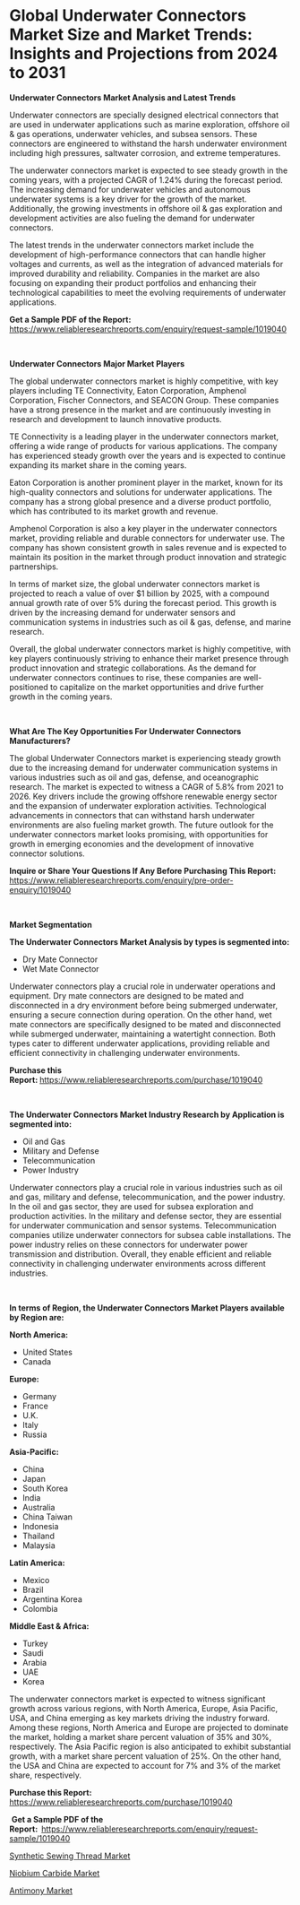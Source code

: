 <p><h1>Global Underwater Connectors Market Size and Market Trends: Insights and Projections from 2024 to 2031</h1></p><p><strong>Underwater Connectors Market Analysis and Latest Trends</strong></p>
<p><p>Underwater connectors are specially designed electrical connectors that are used in underwater applications such as marine exploration, offshore oil & gas operations, underwater vehicles, and subsea sensors. These connectors are engineered to withstand the harsh underwater environment including high pressures, saltwater corrosion, and extreme temperatures.</p><p>The underwater connectors market is expected to see steady growth in the coming years, with a projected CAGR of 1.24% during the forecast period. The increasing demand for underwater vehicles and autonomous underwater systems is a key driver for the growth of the market. Additionally, the growing investments in offshore oil & gas exploration and development activities are also fueling the demand for underwater connectors.</p><p>The latest trends in the underwater connectors market include the development of high-performance connectors that can handle higher voltages and currents, as well as the integration of advanced materials for improved durability and reliability. Companies in the market are also focusing on expanding their product portfolios and enhancing their technological capabilities to meet the evolving requirements of underwater applications.</p></p>
<p><strong>Get a Sample PDF of the Report:&nbsp;</strong> <a href="https://www.reliableresearchreports.com/enquiry/request-sample/1019040">https://www.reliableresearchreports.com/enquiry/request-sample/1019040</a></p>
<p>&nbsp;</p>
<p><strong>Underwater Connectors Major Market Players</strong></p>
<p><p>The global underwater connectors market is highly competitive, with key players including TE Connectivity, Eaton Corporation, Amphenol Corporation, Fischer Connectors, and SEACON Group. These companies have a strong presence in the market and are continuously investing in research and development to launch innovative products.</p><p>TE Connectivity is a leading player in the underwater connectors market, offering a wide range of products for various applications. The company has experienced steady growth over the years and is expected to continue expanding its market share in the coming years.</p><p>Eaton Corporation is another prominent player in the market, known for its high-quality connectors and solutions for underwater applications. The company has a strong global presence and a diverse product portfolio, which has contributed to its market growth and revenue.</p><p>Amphenol Corporation is also a key player in the underwater connectors market, providing reliable and durable connectors for underwater use. The company has shown consistent growth in sales revenue and is expected to maintain its position in the market through product innovation and strategic partnerships.</p><p>In terms of market size, the global underwater connectors market is projected to reach a value of over $1 billion by 2025, with a compound annual growth rate of over 5% during the forecast period. This growth is driven by the increasing demand for underwater sensors and communication systems in industries such as oil & gas, defense, and marine research.</p><p>Overall, the global underwater connectors market is highly competitive, with key players continuously striving to enhance their market presence through product innovation and strategic collaborations. As the demand for underwater connectors continues to rise, these companies are well-positioned to capitalize on the market opportunities and drive further growth in the coming years.</p></p>
<p>&nbsp;</p>
<p><strong>What Are The Key Opportunities For Underwater Connectors Manufacturers?</strong></p>
<p><p>The global Underwater Connectors market is experiencing steady growth due to the increasing demand for underwater communication systems in various industries such as oil and gas, defense, and oceanographic research. The market is expected to witness a CAGR of 5.8% from 2021 to 2026. Key drivers include the growing offshore renewable energy sector and the expansion of underwater exploration activities. Technological advancements in connectors that can withstand harsh underwater environments are also fueling market growth. The future outlook for the underwater connectors market looks promising, with opportunities for growth in emerging economies and the development of innovative connector solutions.</p></p>
<p><strong>Inquire or Share Your Questions If Any Before Purchasing This Report:</strong> <a href="https://www.reliableresearchreports.com/enquiry/pre-order-enquiry/1019040">https://www.reliableresearchreports.com/enquiry/pre-order-enquiry/1019040</a></p>
<p>&nbsp;</p>
<p><strong>Market Segmentation</strong></p>
<p><strong>The Underwater Connectors Market Analysis by types is segmented into:</strong></p>
<p><ul><li>Dry Mate Connector</li><li>Wet Mate Connector</li></ul></p>
<p><p>Underwater connectors play a crucial role in underwater operations and equipment. Dry mate connectors are designed to be mated and disconnected in a dry environment before being submerged underwater, ensuring a secure connection during operation. On the other hand, wet mate connectors are specifically designed to be mated and disconnected while submerged underwater, maintaining a watertight connection. Both types cater to different underwater applications, providing reliable and efficient connectivity in challenging underwater environments.</p></p>
<p><strong>Purchase this Report:&nbsp;</strong><a href="https://www.reliableresearchreports.com/purchase/1019040">https://www.reliableresearchreports.com/purchase/1019040</a></p>
<p>&nbsp;</p>
<p><strong>The Underwater Connectors Market Industry Research by Application is segmented into:</strong></p>
<p><ul><li>Oil and Gas</li><li>Military and Defense</li><li>Telecommunication</li><li>Power Industry</li></ul></p>
<p><p>Underwater connectors play a crucial role in various industries such as oil and gas, military and defense, telecommunication, and the power industry. In the oil and gas sector, they are used for subsea exploration and production activities. In the military and defense sector, they are essential for underwater communication and sensor systems. Telecommunication companies utilize underwater connectors for subsea cable installations. The power industry relies on these connectors for underwater power transmission and distribution. Overall, they enable efficient and reliable connectivity in challenging underwater environments across different industries.</p></p>
<p>&nbsp;</p>
<p><strong>In terms of Region, the Underwater Connectors Market Players available by Region are:</strong></p>
<p>
    <p> <strong> North America: </strong>
        <ul>
            <li>United States</li>
            <li>Canada</li>
        </ul>
        </p> 
    <p> <strong> Europe: </strong>
        <ul>
            <li>Germany</li>
            <li>France</li>
            <li>U.K.</li>
            <li>Italy</li>
            <li>Russia</li>
        </ul>
        </p> 
    <p> <strong> Asia-Pacific: </strong>
        <ul>
            <li>China</li>
            <li>Japan</li>
            <li>South Korea</li>
            <li>India</li>
            <li>Australia</li>
            <li>China Taiwan</li>
            <li>Indonesia</li>
            <li>Thailand</li>
            <li>Malaysia</li>
        </ul>
        </p> 
    <p> <strong> Latin America: </strong>
        <ul>
            <li>Mexico</li>
            <li>Brazil</li>
            <li>Argentina Korea</li>
            <li>Colombia</li>
        </ul>
        </p> 
    <p> <strong> Middle East & Africa: </strong>
        <ul>
            <li>Turkey</li>
            <li>Saudi</li>
            <li>Arabia</li>
            <li>UAE</li>
            <li>Korea</li>
        </ul>
    </p>
    </p>
<p><p>The underwater connectors market is expected to witness significant growth across various regions, with North America, Europe, Asia Pacific, USA, and China emerging as key markets driving the industry forward. Among these regions, North America and Europe are projected to dominate the market, holding a market share percent valuation of 35% and 30%, respectively. The Asia Pacific region is also anticipated to exhibit substantial growth, with a market share percent valuation of 25%. On the other hand, the USA and China are expected to account for 7% and 3% of the market share, respectively.</p></p>
<p><strong>Purchase this Report: </strong><a href="https://www.reliableresearchreports.com/purchase/1019040">https://www.reliableresearchreports.com/purchase/1019040</a></p>
<p>&nbsp;<strong>Get a Sample PDF of the Report:&nbsp;&nbsp;</strong><a href="https://www.reliableresearchreports.com/enquiry/request-sample/1019040">https://www.reliableresearchreports.com/enquiry/request-sample/1019040</a></p>
<p><strong></strong></p>
<p><p><a href="https://cedar-agate-3da.notion.site/Insights-into-Synthetic-Sewing-Thread-Market-Size-Analysing-Market-Share-Trends-and-Growth-from-2-85f892979d9a4feeb6cb6d72c622ffba">Synthetic Sewing Thread Market</a></p><p><a href="https://copper-carbon-84f.notion.site/Global-Niobium-Carbide-Market-by-Types-Applications-and-Major-Players-with-Regional-Growth-Rate-A-bcbed423c5384b5981e5325910ba6380">Niobium Carbide Market</a></p><p><a href="https://circular-yam-9b9.notion.site/Antimony-Market-Size-Growth-Outlook-from-2024-to-2031-projecting-at-Market-s-Trends-Analysis-by-Ap-78398c35d03c4c959287cbfb8af9c40b">Antimony Market</a></p></p>